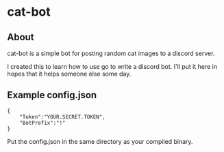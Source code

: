 # cat-bot

## About
cat-bot is a simple bot for posting random cat images to a discord server.

I created this to learn how to use go to write a discord bot. I'll put it here in hopes that it helps someone else some day.

## Example config.json
```
{
    "Token":"YOUR.SECRET.TOKEN",
    "BotPrefix":"!"
}
```

Put the config.json in the same directory as your compiled binary.